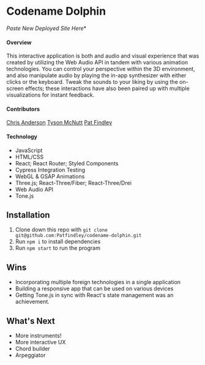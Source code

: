 # Codename Dolphin
*Paste New Deployed Site Here**

#### Overview
This interactive application is both and audio and visual experience that was created by utilizing the Web Audio API in tandem with various animation technologies. You can control your perspective within the 3D environment, and also manipulate audio by playing the in-app synthesizer with either clicks or the keyboard. Tweak the sounds to your liking by using the on-screen effects; these interactions have also been paired up with multiple visualizations for instant feedback.

#### Contributors
[Chris Anderson](https://github.com/mistercanderson "Chris's GitHub")
[Tyson McNutt](https://github.com/tysnj "Tyson's GitHub")
[Pat Findley](https://github.com/Patfindley "Pat's GitHub")

#### Technology
* JavaScript
* HTML/CSS
* React; React Router; Styled Components
* Cypress Integration Testing
* WebGL & GSAP Animations
* Three.js; React-Three/Fiber; React-Three/Drei
* Web Audio API
* Tone.js

## Installation
1. Clone down this repo with `git clone git@github.com:Patfindley/codename-dolphin.git`
2. Run `npm i` to install dependencies
3. Run `npm start` to run the program

## Wins
* Incorporating multiple foreign technologies in a single application
* Building a responsive app that can be used on various devices
* Getting Tone.js in sync with React's state management was an achievement.

## What's Next
* More instruments!
* More interactive UX
* Chord builder
* Arpeggiator
